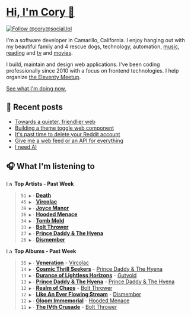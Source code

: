 # [Hi, I'm Cory 👋](https://coryd.dev)

[![Follow @cory@social.lol](https://img.shields.io/mastodon/follow/109606224363698309?domain=https%3A%2F%2Fsocial.lol&style=for-the-badge&logo=Mastodon&logoColor=white&labelColor=6364FF)](https://social.lol/@cory)

I'm a software developer in Camarillo, California. I enjoy hanging out with my beautiful family and 4 rescue dogs, technology, automation, [music](https://last.fm/user/coryd_), [reading](https://app.thestorygraph.com/profile/coryd) and [tv](https://trakt.tv/users/cdransf) and [movies](https://trakt.tv/users/cdransf).

I build, maintain and design web applications. I've been coding professionally since 2010 with a focus on frontend technologies. I help organize [the Eleventy Meetup](https://11tymeetup.dev/).

[See what I'm doing now.](https://coryd.dev/now)

## 📝 Recent posts

<!-- BLOGPOSTS:START -->
- [Towards a quieter, friendlier web](https://coryd.dev/posts/2024/towards-a-quieter-friendlier-web/)
- [Building a theme toggle web component](https://coryd.dev/posts/2024/building-a-theme-toggle-web-component/)
- [It's past time to delete your Reddit account](https://coryd.dev/posts/2024/its-past-time-to-delete-your-reddit-account/)
- [Give me a web feed or an API for everything](https://coryd.dev/posts/2024/give-me-a-web-feed-or-an-api-for-everything/)
- [I need AI](https://coryd.dev/posts/2024/i-need-ai/)
<!-- BLOGPOSTS:END -->

## 🎧 What I'm listening to

<!--START_LASTFM_ARTISTS:{"period": "7day", "rows": 8}-->
<a href="https://last.fm" target="_blank"><img src="https://user-images.githubusercontent.com/17434202/215290617-e793598d-d7c9-428f-9975-156db1ba89cc.svg" alt="Last.fm Logo" width="18" height="13"/></a> **Top Artists - Past Week**

> `51 ▶️` ∙ **[Death](https://www.last.fm/music/Death)**<br/>
> `45 ▶️` ∙ **[Vircolac](https://www.last.fm/music/Vircolac)**<br/>
> `39 ▶️` ∙ **[Joyce Manor](https://www.last.fm/music/Joyce+Manor)**<br/>
> `36 ▶️` ∙ **[Hooded Menace](https://www.last.fm/music/Hooded+Menace)**<br/>
> `34 ▶️` ∙ **[Tomb Mold](https://www.last.fm/music/Tomb+Mold)**<br/>
> `33 ▶️` ∙ **[Bolt Thrower](https://www.last.fm/music/Bolt+Thrower)**<br/>
> `27 ▶️` ∙ **[Prince Daddy & The Hyena](https://www.last.fm/music/Prince+Daddy+&+The+Hyena)**<br/>
> `26 ▶️` ∙ **[Dismember](https://www.last.fm/music/Dismember)**<br/>
<!--END_LASTFM_ARTISTS-->

<!--START_LASTFM_ALBUMS:{"period": "7day", "rows": 8}-->
<a href="https://last.fm" target="_blank"><img src="https://user-images.githubusercontent.com/17434202/215290617-e793598d-d7c9-428f-9975-156db1ba89cc.svg" alt="Last.fm Logo" width="18" height="13"/></a> **Top Albums - Past Week**

> `35 ▶️` ∙ **[Veneration](https://www.last.fm/music/Vircolac/Veneration)** - [Vircolac](https://www.last.fm/music/Vircolac)<br/>
> `14 ▶️` ∙ **[Cosmic Thrill Seekers](https://www.last.fm/music/Prince+Daddy+&+The+Hyena/Cosmic+Thrill+Seekers)** - [Prince Daddy & The Hyena](https://www.last.fm/music/Prince+Daddy+&+The+Hyena)<br/>
> `13 ▶️` ∙ **[Durance of Lightless Horizons](https://www.last.fm/music/Gutvoid/Durance+of+Lightless+Horizons)** - [Gutvoid](https://www.last.fm/music/Gutvoid)<br/>
> `13 ▶️` ∙ **[Prince Daddy & The Hyena](https://www.last.fm/music/Prince+Daddy+&+The+Hyena/Prince+Daddy+&+The+Hyena)** - [Prince Daddy & The Hyena](https://www.last.fm/music/Prince+Daddy+&+The+Hyena)<br/>
> `12 ▶️` ∙ **[Realm of Chaos](https://www.last.fm/music/Bolt+Thrower/Realm+of+Chaos)** - [Bolt Thrower](https://www.last.fm/music/Bolt+Thrower)<br/>
> `12 ▶️` ∙ **[Like An Ever Flowing Stream](https://www.last.fm/music/Dismember/Like+An+Ever+Flowing+Stream)** - [Dismember](https://www.last.fm/music/Dismember)<br/>
> `12 ▶️` ∙ **[Gloom Immemorial](https://www.last.fm/music/Hooded+Menace/Gloom+Immemorial)** - [Hooded Menace](https://www.last.fm/music/Hooded+Menace)<br/>
> `11 ▶️` ∙ **[The IVth Crusade](https://www.last.fm/music/Bolt+Thrower/The+IVth+Crusade)** - [Bolt Thrower](https://www.last.fm/music/Bolt+Thrower)<br/>
<!--END_LASTFM_ALBUMS-->
